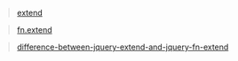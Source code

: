 > [extend](https://api.jquery.com/jquery.extend/)

> [fn.extend](https://api.jquery.com/jquery.fn.extend/)

> [difference-between-jquery-extend-and-jquery-fn-extend](https://stackoverflow.com/questions/1991126/difference-between-jquery-extend-and-jquery-fn-extend)